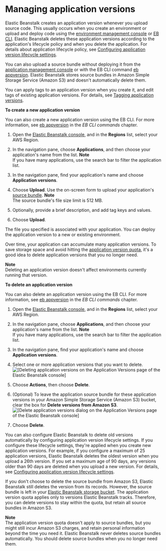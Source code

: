 # Managing application versions<a name="applications-versions"></a>

Elastic Beanstalk creates an application version whenever you upload source code\. This usually occurs when you create an environment or upload and deploy code using the [environment management console](environments-console.md) or [EB CLI](eb-cli3.md)\. Elastic Beanstalk deletes these application versions according to the application's lifecycle policy and when you delete the application\. For details about application lifecycle policy, see [Configuring application version lifecycle settings](applications-lifecycle.md)\.

You can also upload a source bundle without deploying it from the [application management console](applications-console.md) or with the EB CLI command [eb appversion](eb3-appversion.md)\. Elastic Beanstalk stores source bundles in Amazon Simple Storage Service \(Amazon S3\) and doesn't automatically delete them\.

You can apply tags to an application version when you create it, and edit tags of existing application versions\. For details, see [Tagging application versions](applications-versions-tagging.md)\.

**To create a new application version**

You can also create a new application version using the EB CLI\. For more information, see [eb appversion](eb3-appversion.md) in the *EB CLI commands* chapter\. 

1. Open the [Elastic Beanstalk console](https://console.aws.amazon.com/elasticbeanstalk), and in the **Regions** list, select your AWS Region\.

1. In the navigation pane, choose **Applications**, and then choose your application's name from the list\.
**Note**  
If you have many applications, use the search bar to filter the application list\.

1. In the navigation pane, find your application's name and choose **Application versions**\.

1. Choose **Upload**\. Use the on\-screen form to upload your application's [source bundle](applications-sourcebundle.md)\.
**Note**  
The source bundle's file size limit is 512 MB\.

1. Optionally, provide a brief description, and add tag keys and values\.

1. Choose **Upload**\.

The file you specified is associated with your application\. You can deploy the application version to a new or existing environment\.

Over time, your application can accumulate many application versions\. To save storage space and avoid hitting the [application version quota](https://docs.aws.amazon.com/general/latest/gr/aws_service_limits.html#limits_elastic_beanstalk), it's a good idea to delete application versions that you no longer need\.

**Note**  
Deleting an application version doesn't affect environments currently running that version\.

**To delete an application version**

You can also delete an application version using the EB CLI\. For more information, see [eb appversion](eb3-appversion.md) in the *EB CLI commands* chapter\. 

1. Open the [Elastic Beanstalk console](https://console.aws.amazon.com/elasticbeanstalk), and in the **Regions** list, select your AWS Region\.

1. In the navigation pane, choose **Applications**, and then choose your application's name from the list\.
**Note**  
If you have many applications, use the search bar to filter the application list\.

1. In the navigation pane, find your application's name and choose **Application versions**\.

1. Select one or more application versions that you want to delete\.  
![\[Deleting application versions on the Application Versions page of the Elastic Beanstalk console\]](http://docs.aws.amazon.com/elasticbeanstalk/latest/dg/images/applications-version-delete.png)

1. Choose **Actions**, then choose **Delete**\.

1. \(Optional\) To leave the application source bundle for these application versions in your Amazon Simple Storage Service \(Amazon S3\) bucket, clear the box for **Delete versions from Amazon S3**\.  
![\[Delete application versions dialog on the Application Versions page of the Elastic Beanstalk console\]](http://docs.aws.amazon.com/elasticbeanstalk/latest/dg/images/applications-version-delete-dialog.png)

1. Choose **Delete**\.

You can also configure Elastic Beanstalk to delete old versions automatically by configuring application version lifecycle settings\. If you configure these lifecycle settings, they're applied when you create new application versions\. For example, if you configure a maximum of 25 application versions, Elastic Beanstalk deletes the oldest version when you upload a 26th version\. If you set a maximum age of 90 days, any versions older than 90 days are deleted when you upload a new version\. For details, see [Configuring application version lifecycle settings](applications-lifecycle.md)\.

If you don't choose to delete the source bundle from Amazon S3, Elastic Beanstalk still deletes the version from its records\. However, the source bundle is left in your [Elastic Beanstalk storage bucket](AWSHowTo.S3.md)\. The application version quota applies only to versions Elastic Beanstalk tracks\. Therefore, you can delete versions to stay within the quota, but retain all source bundles in Amazon S3\.

**Note**  
The application version quota doesn't apply to source bundles, but you might still incur Amazon S3 charges, and retain personal information beyond the time you need it\. Elastic Beanstalk never deletes source bundles automatically\. You should delete source bundles when you no longer need them\.